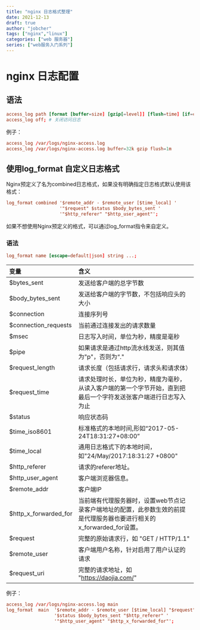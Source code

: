 ```yaml
---
title: "nginx 日志格式整理"
date: 2021-12-13
draft: true
author: "jobcher"
tags: ["nginx","linux"]
categories: ["web 服务器"]
series: ["web服务入门系列"]
---
```

# nginx 日志配置

## 语法
```conf
access_log path [format [buffer=size] [gzip[=level]] [flush=time] [if=condition]]; # 设置访问日志
access_log off; # 关闭访问日志
```
例子：  
  
```conf
access_log /var/logs/nginx-access.log
access_log /var/logs/nginx-access.log buffer=32k gzip flush=1m
```

## 使用log_format 自定义日志格式
Nginx预定义了名为combined日志格式，如果没有明确指定日志格式默认使用该格式：  
  
```conf
log_format combined '$remote_addr - $remote_user [$time_local] '
                    '"$request" $status $body_bytes_sent '
                    '"$http_referer" "$http_user_agent"';
```
如果不想使用Nginx预定义的格式，可以通过log_format指令来自定义。  
  
### 语法

```conf
log_format name [escape=default|json] string ...;
```
  
|变量|含义|
|:----|:----|
|$bytes_sent|发送给客户端的总字节数|
|$body_bytes_sent	|发送给客户端的字节数，不包括响应头的大小|
|$connection	|连接序列号|
|$connection_requests	|当前通过连接发出的请求数量|
|$msec	|日志写入时间，单位为秒，精度是毫秒|
|$pipe	|如果请求是通过http流水线发送，则其值为"p"，否则为“."|
|$request_length	|请求长度（包括请求行，请求头和请求体）|
|$request_time	|请求处理时长，单位为秒，精度为毫秒，从读入客户端的第一个字节开始，直到把最后一个字符发送张客户端进行日志写入为止|
|$status	|响应状态码|
|$time_iso8601	|标准格式的本地时间,形如“2017-05-24T18:31:27+08:00”|
|$time_local	|通用日志格式下的本地时间，如"24/May/2017:18:31:27 +0800"|
|$http_referer	|请求的referer地址。|
|$http_user_agent	|客户端浏览器信息。|
|$remote_addr	|客户端IP|
|$http_x_forwarded_for	|当前端有代理服务器时，设置web节点记录客户端地址的配置，此参数生效的前提是代理服务器也要进行相关的x_forwarded_for设置。|
|$request	|完整的原始请求行，如 "GET / HTTP/1.1"|
|$remote_user	|客户端用户名称，针对启用了用户认证的请求|
|$request_uri	|完整的请求地址，如 "https://daojia.com/"|
例子：  
  
```conf
access_log /var/logs/nginx-access.log main
log_format  main  '$remote_addr - $remote_user [$time_local] "$request" '
                  '$status $body_bytes_sent "$http_referer" '
                  '"$http_user_agent" "$http_x_forwarded_for"';
```
